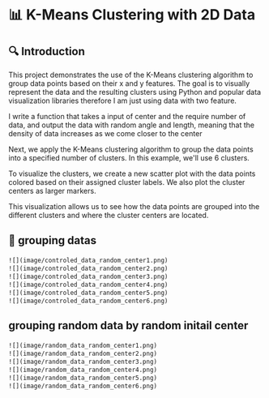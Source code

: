 # 📊 K-Means Clustering with 2D Data

## 🔍 Introduction

This project demonstrates the use of the K-Means clustering algorithm to group data points based on their x and y features. The goal is to visually represent the data and the resulting clusters using Python 
and popular data visualization libraries therefore I am just using data with two feature.


I write a function that takes a input of center and the require number of data, and output the data with random angle and length, meaning that the density of data increases as we come closer to the center

Next, we apply the K-Means clustering algorithm to group the data points into a specified number of clusters. In this example, we'll use 6 clusters.

To visualize the clusters, we create a new scatter plot with the data points colored based on their assigned cluster labels. We also plot the cluster centers as larger markers.

This visualization allows us to see how the data points are grouped into the different clusters and where the cluster centers are located.


## 🔢 grouping datas
    ![](image/controled_data_random_center1.png)
    ![](image/controled_data_random_center2.png)
    ![](image/controled_data_random_center3.png)
    ![](image/controled_data_random_center4.png)
    ![](image/controled_data_random_center5.png)
    ![](image/controled_data_random_center6.png)


    
## grouping random data by random initail center
    ![](image/random_data_random_center1.png)
    ![](image/random_data_random_center2.png)
    ![](image/random_data_random_center3.png)
    ![](image/random_data_random_center4.png)
    ![](image/random_data_random_center5.png)
    ![](image/random_data_random_center6.png)
  





  
    
